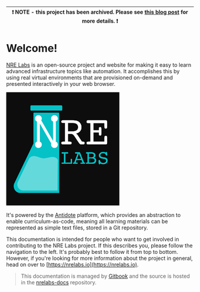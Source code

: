 | :exclamation:  NOTE - this project has been archived. Please see [this blog post](https://nrelabs.io/2021/12/goodbye-for-now/) for more details.  :exclamation:  |
|-----------------------------------------|

# Welcome!

[NRE Labs](https://nrelabs.io/) is an open-source project and website for making it easy to learn advanced infrastructure topics like automation. It accomplishes this by using real virtual environments that are provisioned on-demand and presented interactively in your web browser.

![](.gitbook/assets/nrelabs-large-onblack.png)

It's powered by the [Antidote](https://github.com/nre-learning/antidote) platform, which provides an abstraction to enable curriculum-as-code, meaning all learning materials can be represented as simple text files, stored in a Git repository.

This documentation is intended for people who want to get involved in contributing to the NRE Labs project. If this describes you, please follow the navigation to the left. It's probably best to follow it from top to bottom. However, if you're looking for more information about the project in general, head on over to [https://nrelabs.io](https://nrelabs.io).

> This documentation is managed by [Gitbook](https://www.gitbook.com/) and the source is hosted in the [nrelabs-docs](https://github.com/nre-learning/nrelabs-docs) repository.

